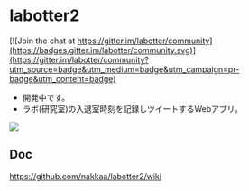 # labotter2

[![Join the chat at https://gitter.im/labotter/community](https://badges.gitter.im/labotter/community.svg)](https://gitter.im/labotter/community?utm_source=badge&utm_medium=badge&utm_campaign=pr-badge&utm_content=badge)

- 開発中です。
- ラボ(研究室)の入退室時刻を記録しツイートするWebアプリ。

![](https://www.lucidchart.com/publicSegments/view/4e5d18eb-b3f6-431b-a1fd-ab0fe6fc3a35/image.png)

## Doc

https://github.com/nakkaa/labotter2/wiki
